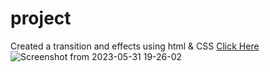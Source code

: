# project
Created a transition and effects using html & CSS [Click Here](https://kharey02.github.io/project/)
![Screenshot from 2023-05-31 19-26-02](https://github.com/kharey02/project/assets/85670319/be6653c6-3bc7-4670-8d8b-2a8e0bd0638f)
